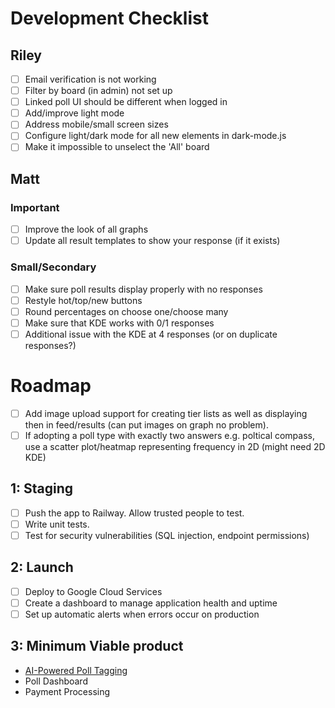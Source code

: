 # Development Checklist

## Riley

- [ ] Email verification is not working
- [ ] Filter by board (in admin) not set up
- [ ] Linked poll UI should be different when logged in
- [ ] Add/improve light mode
- [ ] Address mobile/small screen sizes
- [ ] Configure light/dark mode for all new elements in dark-mode.js
- [ ] Make it impossible to unselect the 'All' board

## Matt

### Important

- [ ] Improve the look of all graphs
- [ ] Update all result templates to show your response (if it exists)

### Small/Secondary

- [ ] Make sure poll results display properly with no responses
- [ ] Restyle hot/top/new buttons
- [ ] Round percentages on choose one/choose many
- [ ] Make sure that KDE works with 0/1 responses
- [ ] Additional issue with the KDE at 4 responses (or on duplicate responses?)

# Roadmap

- [ ] Add image upload support for creating tier lists as well as displaying then in feed/results (can put images on graph no problem).
- [ ] If adopting a poll type with exactly two answers e.g. poltical compass, use a scatter plot/heatmap representing frequency in 2D (might need 2D KDE)

## 1: Staging

- [ ] Push the app to Railway. Allow trusted people to test.
- [ ] Write unit tests.
- [ ] Test for security vulnerabilities (SQL injection, endpoint permissions)

## 2: Launch

- [ ] Deploy to Google Cloud Services
- [ ] Create a dashboard to manage application health and uptime
- [ ] Set up automatic alerts when errors occur on production

## 3: Minimum Viable product

- [AI-Powered Poll Tagging](https://docs.google.com/document/d/1knJN9BY2EJ27TZhUlEIYxNZZmU6g-eYaLxmL75ShN_U/edit?usp=drive_link)
- Poll Dashboard
- Payment Processing
